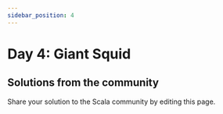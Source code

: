 ```yaml
---
sidebar_position: 4
---
```


# Day 4: Giant Squid

## Solutions from the community

Share your solution to the Scala community by editing this page.
